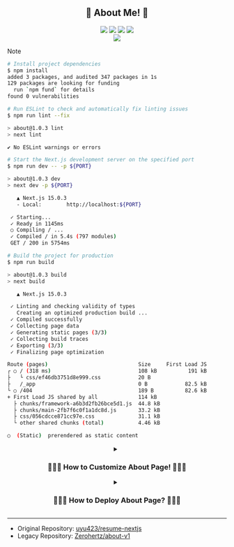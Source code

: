 <div align="center">
    <h2>🎉 About Me! 🎉</h2>
    <img src="https://shields.io/badge/React-18-61DAFB?logo=react&style=for-the-badge&logoColor=61DAFB"/> <img src="https://img.shields.io/badge/Next.js-15-000000?style=for-the-badge&logo=nextdotjs&logoColor=000000"/> <img src="https://img.shields.io/badge/Sass-1.77-CC6699?style=for-the-badge&logo=sass&logoColor=CC6699"/> <img src="https://img.shields.io/badge/Bootstrap-5-7952B3?style=for-the-badge&logo=bootstrap&logoColor=7952B3"/>
    <br/>
    <a href="https://github.com/Zerohertz/about/actions/workflows/nextjs.yml">
        <img src="https://github.com/Zerohertz/about/actions/workflows/nextjs.yml/badge.svg"/>
    </a>
</div>

> [!NOTE]
>
> ```bash
> # Install project dependencies
> $ npm install
> added 3 packages, and audited 347 packages in 1s
> 129 packages are looking for funding
>   run `npm fund` for details
> found 0 vulnerabilities
>
> # Run ESLint to check and automatically fix linting issues
> $ npm run lint --fix
>
> > about@1.0.3 lint
> > next lint
>
> ✔ No ESLint warnings or errors
>
> # Start the Next.js development server on the specified port
> $ npm run dev -- -p ${PORT}
>
> > about@1.0.3 dev
> > next dev -p ${PORT}
>
>    ▲ Next.js 15.0.3
>    - Local:        http://localhost:${PORT}
>
>  ✓ Starting...
>  ✓ Ready in 1145ms
>  ○ Compiling / ...
>  ✓ Compiled / in 5.4s (797 modules)
>  GET / 200 in 5754ms
>
> # Build the project for production
> $ npm run build
>
> > about@1.0.3 build
> > next build
>
>    ▲ Next.js 15.0.3
>
>  ✓ Linting and checking validity of types
>    Creating an optimized production build ...
>  ✓ Compiled successfully
>  ✓ Collecting page data
>  ✓ Generating static pages (3/3)
>  ✓ Collecting build traces
>  ✓ Exporting (3/3)
>  ✓ Finalizing page optimization
>
> Route (pages)                             Size     First Load JS
> ┌ ○ / (318 ms)                            108 kB          191 kB
> ├   └ css/ef46db3751d8e999.css            20 B
> ├   /_app                                 0 B            82.5 kB
> └ ○ /404                                  189 B          82.6 kB
> + First Load JS shared by all             114 kB
>   ├ chunks/framework-a6b3d2fb26bce5d1.js  44.8 kB
>   ├ chunks/main-2fb7f6c0f1a1dc8d.js       33.2 kB
>   ├ css/056cdcce871cc97e.css              31.1 kB
>   └ other shared chunks (total)           4.46 kB
>
> ○  (Static)  prerendered as static content
> ```

<details>
<summary align="center">
<h3>
🧑🏻‍🎨 How to Customize About Page! 🧑🏻‍🎨
</h3>
</summary>

<h4 align="center">Theme</h4>

> To change the primary colors, adjust the values in the following file:
> <https://github.com/Zerohertz/about/blob/8a5a08fa4ba63cf0d63b283335bf24ecc1fc9ce3/src/styles/colors.module.scss#L3-L8>

<!-- prettier-ignore -->
> Update the font settings in the following files:<br/>
> <https://github.com/Zerohertz/about/blob/8a5a08fa4ba63cf0d63b283335bf24ecc1fc9ce3/src/pages/_document.tsx#L12-L18>
> <https://github.com/Zerohertz/about/blob/8a5a08fa4ba63cf0d63b283335bf24ecc1fc9ce3/src/styles/_fonts.scss#L4-L12>

<h4 align="center">Layout</h4>

> In the code below, you can configure the layout for the entire about page.
> <https://github.com/Zerohertz/about/blob/8a5a08fa4ba63cf0d63b283335bf24ecc1fc9ce3/src/pages/index.tsx#L19-L34>

<h4 align="center">Information</h4>

> Global
> <https://github.com/Zerohertz/about/blob/8a5a08fa4ba63cf0d63b283335bf24ecc1fc9ce3/src/payloads/global.ts#L6-L34>

> Profile
> <https://github.com/Zerohertz/about/blob/8a5a08fa4ba63cf0d63b283335bf24ecc1fc9ce3/src/payloads/profile.ts#L7-L49>

> Introduction
> <https://github.com/Zerohertz/about/blob/8a5a08fa4ba63cf0d63b283335bf24ecc1fc9ce3/src/payloads/introduction.ts#L3-L18>

<!-- prettier-ignore -->
> Skills
> <https://github.com/Zerohertz/about/blob/8a5a08fa4ba63cf0d63b283335bf24ecc1fc9ce3/src/payloads/skills.ts#L4-L28>
> <https://github.com/Zerohertz/about/blob/8a5a08fa4ba63cf0d63b283335bf24ecc1fc9ce3/src/payloads/skills.ts#L148-L153>

> Common
> <https://github.com/Zerohertz/about/blob/8a5a08fa4ba63cf0d63b283335bf24ecc1fc9ce3/src/payloads/experiences.ts#L3-L114>

</details>

<details align="center">
<summary>
<h3>
🧑🏻‍💻 How to Deploy About Page? 🧑🏻‍💻
</h3>
</summary>

> ![step 1.](https://github.com/user-attachments/assets/1d40bc3f-c3f2-4968-9fb4-fce99fbd558e)
> Fork the current repository. (The final deployed location will be `${USERNAME}.github.io/${REPOSITORY_NAME}`)

> ![step 2.](https://github.com/user-attachments/assets/236b8bf6-7068-4a5c-a628-8ead2b90b3a8)
> Change the GitHub Pages setting to use GitHub Actions.

> ![step 3.](https://github.com/user-attachments/assets/d8aaa52b-6150-4904-b2df-8713dec36754)
> Allow and run GitHub Actions.

> ![step 4.](https://github.com/user-attachments/assets/742f63fc-845d-46fb-8b91-866f4b888764)
> Deployment complete!

</details>

---

- Original Repository: [uyu423/resume-nextjs](https://github.com/uyu423/resume-nextjs)
- Legacy Repository: [Zerohertz/about-v1](https://github.com/Zerohertz/about-v1)
